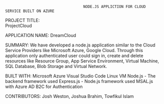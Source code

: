                                        NODE.JS APPLICTION FOR CLOUD SERVICE BUILT ON AZURE
 
PROJECT TITLE:  
ProjectCloud

APPLICATION NAME:
DreamCloud
 
SUMMARY:
We have developed a node.js application similar to the Cloud Service Providers like Microsoft Azure, Google Cloud. Through this application only authenticated user could sign in, create and delete resources like Resource Group, App Service Environment, Virtual Machine, SQL Database,  Blob Storage and Virtual Network.


BUILT WITH: 
Microsoft Azure
Visual Studio Code
Linux VM
Node.js - The backend framework used
Express.js - Node.js framework used
MSAL.js with Azure AD B2C for Authentication

 
CONTRIBUTORS: 
Josh Weston, Joshua Brahim, Towfikul Islam

